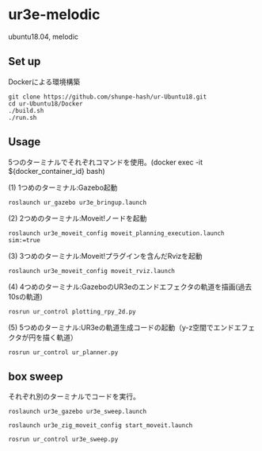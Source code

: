 # ur3e-melodic

ubuntu18.04, melodic

## Set up
Dockerによる環境構築
```
git clone https://github.com/shunpe-hash/ur-Ubuntu18.git
cd ur-Ubuntu18/Docker
./build.sh
./run.sh
```
## Usage
5つのターミナルでそれぞれコマンドを使用。(docker exec -it ${docker_container_id} bash)

(1) 1つめのターミナル:Gazebo起動
```
roslaunch ur_gazebo ur3e_bringup.launch
```

(2) 2つめのターミナル:Moveit!ノードを起動
```
roslaunch ur3e_moveit_config moveit_planning_execution.launch sim:=true
```

(3) 3つめのターミナル:Moveit!プラグインを含んだRvizを起動
```
roslaunch ur3e_moveit_config moveit_rviz.launch
```

(4) 4つめのターミナル:GazeboのUR3eのエンドエフェクタの軌道を描画(過去10sの軌道)
```
rosrun ur_control plotting_rpy_2d.py
```

(5) 5つめのターミナル:UR3eの軌道生成コードの起動（y-z空間でエンドエフェクタが円を描く軌道）
```
rosrun ur_control ur_planner.py
```

## box sweep
それぞれ別のターミナルでコードを実行。
```
roslaunch ur3e_gazebo ur3e_sweep.launch
```

```
roslaunch ur3e_zig_moveit_config start_moveit.launch
```

```
rosrun ur_control ur3e_sweep.py
```